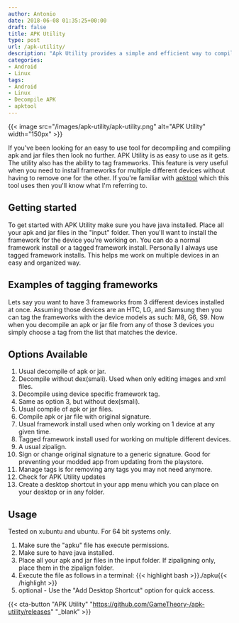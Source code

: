 ```yaml
---
author: Antonio
date: 2018-06-08 01:35:25+00:00
draft: false
title: APK Utility
type: post
url: /apk-utility/
description: "Apk Utility provides a simple and efficient way to compile and decompile apk and jar files. Using Apk Utility eliminates the need to use the command line with its simple options menu."
categories:
- Android
- Linux
tags:
- Android
- Linux
- Decompile APK
- apktool
---
```


{{< image src="/images/apk-utility/apk-utility.png" alt="APK Utility" width="150px" >}}

If you've been looking for an easy to use tool for decompiling and compiling apk and jar files then look no further. APK Utility is as easy to use as it gets. The utility also has the ability to tag frameworks. This feature is very useful when you need to install frameworks for multiple different devices without having to remove one for the other. If you're familiar with <a href="https://ibotpeaches.github.io/Apktool/documentation/" target="_blank">apktool</a> which this tool uses then you'll know what I'm referring to.

<!--more-->

## Getting started

To get started with APK Utility make sure you have java installed. Place all your apk and jar files in the "input" folder. Then you'll want to install the framework for the device you're working on. You can do a normal framework install or a tagged framework install. Personally I always use tagged framework installs. This helps me work on multiple devices in an easy and organized way.

## Examples of tagging frameworks

Lets say you want to have 3 frameworks from 3 different devices installed at once. Assuming those devices are an HTC, LG, and Samsung then you can tag the frameworks with the device models as such: M8, G6, S9. Now when you decompile an apk or jar file from any of those 3 devices you simply choose a tag from the list that matches the device.

## Options Available

1. Usual decompile of apk or jar.
2. Decompile without dex(smali). Used when only editing images and xml files.
3. Decompile using device specific framework tag.
4. Same as option 3, but without dex(smali).
5. Usual compile of apk or jar files.
6. Compile apk or jar file with original signature.
7. Usual framework install used when only working on 1 device at any given time.
8. Tagged framework install used for working on multiple different devices.
9. A usual zipalign.
10. Sign or change original signature to a generic signature. Good for preventing your modded app from updating from the playstore.
11. Manage tags is for removing any tags you may not need anymore.
12. Check for APK Utility updates
13. Create a desktop shortcut in your app menu which you can place on your desktop or in any folder.

<!--adsense-->

## Usage

Tested on xubuntu and ubuntu. For 64 bit systems only.

1. Make sure the "apku" file has execute permissions.
2. Make sure to have java installed.
3. Place all your apk and jar files in the input folder. If zipaligning only, place them in the zipalign folder.
4. Execute the file as follows in a terminal:
  {{< highlight bash >}}./apku{{< /highlight >}}
5. optional - Use the "Add Desktop Shortcut" option for quick access.

{{< cta-button "APK Utility" "https://github.com/GameTheory-/apk-utility/releases" "_blank" >}}
